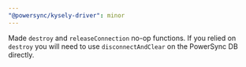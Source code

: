 ```yaml
---
"@powersync/kysely-driver": minor
---
```


Made `destroy` and `releaseConnection` no-op functions. If you relied on `destroy` you will need to use `disconnectAndClear` on the PowerSync DB directly.
